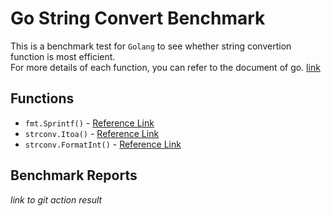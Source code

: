 # Go String Convert Benchmark
This is a benchmark test for `Golang` to see whether string convertion function is most efficient.  
For more details of each function, you can refer to the document of go. [link](https://golang.org/pkg/)

## Functions
- `fmt.Sprintf()` - [Reference Link](https://golang.org/pkg/fmt/#Sprintf)
- `strconv.Itoa()` - [Reference Link](https://golang.org/pkg/strconv/#Itoa)
- `strconv.FormatInt()` - [Reference Link](https://golang.org/pkg/strconv/#FormatInt)

## Benchmark Reports
_link to git action result_